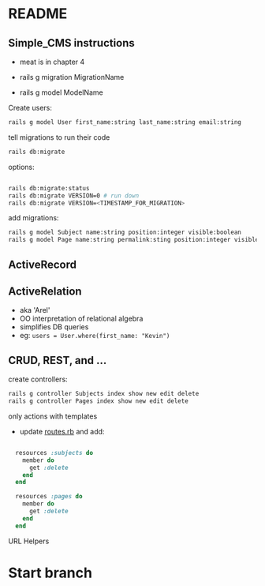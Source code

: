 # README

## Simple_CMS instructions

- meat is in chapter 4



- rails g migration MigrationName

- rails g model ModelName

Create users:

```bash
rails g model User first_name:string last_name:string email:string
```

tell migrations to run their code

```bash
rails db:migrate
```

options:

```bash

rails db:migrate:status
rails db:migrate VERSION=0 # run down
rails db:migrate VERSION=<TIMESTAMP_FOR_MIGRATION>

```

add migrations:

```bash
rails g model Subject name:string position:integer visible:boolean
rails g model Page name:string permalink:sting position:integer visible:boolean content:text
```


## ActiveRecord

## ActiveRelation

- aka 'Arel'
- OO interpretation of relational algebra
- simplifies DB queries
- eg: `users = User.where(first_name: "Kevin")`


## CRUD, REST, and ...

create controllers:

```bash
rails g controller Subjects index show new edit delete
rails g controller Pages index show new edit delete
```

only actions with templates


- update [routes.rb](config/routes.rb) and add:

```ruby 

  resources :subjects do
    member do
      get :delete
    end
  end

  resources :pages do
    member do
      get :delete
    end
  end
  ```

  URL Helpers


# Start branch


  